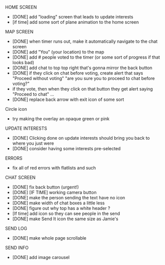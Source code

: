 HOME SCREEN
- [DONE] add "loading" screen that leads to update interests
- [if time] add some sort of plane animation to the home screen

MAP SCREEN
- [DONE] when timer runs out, make it automatically navigate to the chat screen
- [DONE] add "You" (your location) to the map
- [DONE] add # people voted to the timer (or some sort of progress if that looks bad)
- [DONE] add chat to top top right that's gonna mirror the back button
- [DONE] if they click on chat before voting, create alert that says "Proceed without voting" "are you sure you to proceed to chat before voting?" 
- if they vote, then when they click on that button they get alert saying "Proceed to chat" ...
- [DONE] replace back arrow with exit icon of some sort

Circle icon
- try making the overlay an opaque green or pink

UPDATE INTERESTS
- [DONE] Clicking done on update interests should bring you back to where you just were
- [DONE] consider having some interests pre-selected

ERRORS
- fix all of red errors with flatlists and such

CHAT SCREEN
- [DONE] fix back button (urgent!)
- [DONE] [IF TIME] working camera button
- [DONE] make the person sending the text have no icon
- [DONE] make width of chat boxes a little less
- [DONE] figure out why top has a white header ?
- [If time] add icon so they can see people in the send 
- [DONE] make Send It icon the same size as Jamie's

SEND LOG
- [DONE] make whole page scrollable

SEND INFO
- [DONE] add image carousel